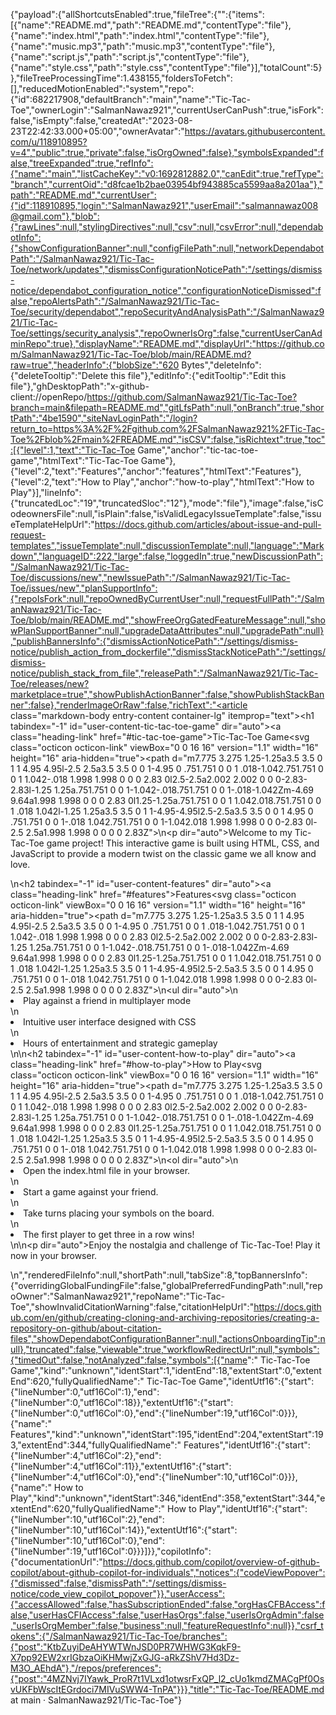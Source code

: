 {"payload":{"allShortcutsEnabled":true,"fileTree":{"":{"items":[{"name":"README.md","path":"README.md","contentType":"file"},{"name":"index.html","path":"index.html","contentType":"file"},{"name":"music.mp3","path":"music.mp3","contentType":"file"},{"name":"script.js","path":"script.js","contentType":"file"},{"name":"style.css","path":"style.css","contentType":"file"}],"totalCount":5}},"fileTreeProcessingTime":1.438155,"foldersToFetch":[],"reducedMotionEnabled":"system","repo":{"id":682217908,"defaultBranch":"main","name":"Tic-Tac-Toe","ownerLogin":"SalmanNawaz921","currentUserCanPush":true,"isFork":false,"isEmpty":false,"createdAt":"2023-08-23T22:42:33.000+05:00","ownerAvatar":"https://avatars.githubusercontent.com/u/118910895?v=4","public":true,"private":false,"isOrgOwned":false},"symbolsExpanded":false,"treeExpanded":true,"refInfo":{"name":"main","listCacheKey":"v0:1692812882.0","canEdit":true,"refType":"branch","currentOid":"d8fcae1b2bae03954bf943885ca5599aa8a201aa"},"path":"README.md","currentUser":{"id":118910895,"login":"SalmanNawaz921","userEmail":"salmannawaz008@gmail.com"},"blob":{"rawLines":null,"stylingDirectives":null,"csv":null,"csvError":null,"dependabotInfo":{"showConfigurationBanner":null,"configFilePath":null,"networkDependabotPath":"/SalmanNawaz921/Tic-Tac-Toe/network/updates","dismissConfigurationNoticePath":"/settings/dismiss-notice/dependabot_configuration_notice","configurationNoticeDismissed":false,"repoAlertsPath":"/SalmanNawaz921/Tic-Tac-Toe/security/dependabot","repoSecurityAndAnalysisPath":"/SalmanNawaz921/Tic-Tac-Toe/settings/security_analysis","repoOwnerIsOrg":false,"currentUserCanAdminRepo":true},"displayName":"README.md","displayUrl":"https://github.com/SalmanNawaz921/Tic-Tac-Toe/blob/main/README.md?raw=true","headerInfo":{"blobSize":"620 Bytes","deleteInfo":{"deleteTooltip":"Delete this file"},"editInfo":{"editTooltip":"Edit this file"},"ghDesktopPath":"x-github-client://openRepo/https://github.com/SalmanNawaz921/Tic-Tac-Toe?branch=main&filepath=README.md","gitLfsPath":null,"onBranch":true,"shortPath":"4be1590","siteNavLoginPath":"/login?return_to=https%3A%2F%2Fgithub.com%2FSalmanNawaz921%2FTic-Tac-Toe%2Fblob%2Fmain%2FREADME.md","isCSV":false,"isRichtext":true,"toc":[{"level":1,"text":"Tic-Tac-Toe Game","anchor":"tic-tac-toe-game","htmlText":"Tic-Tac-Toe Game"},{"level":2,"text":"Features","anchor":"features","htmlText":"Features"},{"level":2,"text":"How to Play","anchor":"how-to-play","htmlText":"How to Play"}],"lineInfo":{"truncatedLoc":"19","truncatedSloc":"12"},"mode":"file"},"image":false,"isCodeownersFile":null,"isPlain":false,"isValidLegacyIssueTemplate":false,"issueTemplateHelpUrl":"https://docs.github.com/articles/about-issue-and-pull-request-templates","issueTemplate":null,"discussionTemplate":null,"language":"Markdown","languageID":222,"large":false,"loggedIn":true,"newDiscussionPath":"/SalmanNawaz921/Tic-Tac-Toe/discussions/new","newIssuePath":"/SalmanNawaz921/Tic-Tac-Toe/issues/new","planSupportInfo":{"repoIsFork":null,"repoOwnedByCurrentUser":null,"requestFullPath":"/SalmanNawaz921/Tic-Tac-Toe/blob/main/README.md","showFreeOrgGatedFeatureMessage":null,"showPlanSupportBanner":null,"upgradeDataAttributes":null,"upgradePath":null},"publishBannersInfo":{"dismissActionNoticePath":"/settings/dismiss-notice/publish_action_from_dockerfile","dismissStackNoticePath":"/settings/dismiss-notice/publish_stack_from_file","releasePath":"/SalmanNawaz921/Tic-Tac-Toe/releases/new?marketplace=true","showPublishActionBanner":false,"showPublishStackBanner":false},"renderImageOrRaw":false,"richText":"<article class=\"markdown-body entry-content container-lg\" itemprop=\"text\"><h1 tabindex=\"-1\" id=\"user-content-tic-tac-toe-game\" dir=\"auto\"><a class=\"heading-link\" href=\"#tic-tac-toe-game\">Tic-Tac-Toe Game<svg class=\"octicon octicon-link\" viewBox=\"0 0 16 16\" version=\"1.1\" width=\"16\" height=\"16\" aria-hidden=\"true\"><path d=\"m7.775 3.275 1.25-1.25a3.5 3.5 0 1 1 4.95 4.95l-2.5 2.5a3.5 3.5 0 0 1-4.95 0 .751.751 0 0 1 .018-1.042.751.751 0 0 1 1.042-.018 1.998 1.998 0 0 0 2.83 0l2.5-2.5a2.002 2.002 0 0 0-2.83-2.83l-1.25 1.25a.751.751 0 0 1-1.042-.018.751.751 0 0 1-.018-1.042Zm-4.69 9.64a1.998 1.998 0 0 0 2.83 0l1.25-1.25a.751.751 0 0 1 1.042.018.751.751 0 0 1 .018 1.042l-1.25 1.25a3.5 3.5 0 1 1-4.95-4.95l2.5-2.5a3.5 3.5 0 0 1 4.95 0 .751.751 0 0 1-.018 1.042.751.751 0 0 1-1.042.018 1.998 1.998 0 0 0-2.83 0l-2.5 2.5a1.998 1.998 0 0 0 0 2.83Z\"></path></svg></a></h1>\n<p dir=\"auto\">Welcome to my Tic-Tac-Toe game project! This interactive game is built using HTML, CSS, and JavaScript to provide a modern twist on the classic game we all know and love.</p>\n<h2 tabindex=\"-1\" id=\"user-content-features\" dir=\"auto\"><a class=\"heading-link\" href=\"#features\">Features<svg class=\"octicon octicon-link\" viewBox=\"0 0 16 16\" version=\"1.1\" width=\"16\" height=\"16\" aria-hidden=\"true\"><path d=\"m7.775 3.275 1.25-1.25a3.5 3.5 0 1 1 4.95 4.95l-2.5 2.5a3.5 3.5 0 0 1-4.95 0 .751.751 0 0 1 .018-1.042.751.751 0 0 1 1.042-.018 1.998 1.998 0 0 0 2.83 0l2.5-2.5a2.002 2.002 0 0 0-2.83-2.83l-1.25 1.25a.751.751 0 0 1-1.042-.018.751.751 0 0 1-.018-1.042Zm-4.69 9.64a1.998 1.998 0 0 0 2.83 0l1.25-1.25a.751.751 0 0 1 1.042.018.751.751 0 0 1 .018 1.042l-1.25 1.25a3.5 3.5 0 1 1-4.95-4.95l2.5-2.5a3.5 3.5 0 0 1 4.95 0 .751.751 0 0 1-.018 1.042.751.751 0 0 1-1.042.018 1.998 1.998 0 0 0-2.83 0l-2.5 2.5a1.998 1.998 0 0 0 0 2.83Z\"></path></svg></a></h2>\n<ul dir=\"auto\">\n<li>Play against a friend in multiplayer mode</li>\n<li>Intuitive user interface designed with CSS</li>\n<li>Hours of entertainment and strategic gameplay</li>\n</ul>\n<h2 tabindex=\"-1\" id=\"user-content-how-to-play\" dir=\"auto\"><a class=\"heading-link\" href=\"#how-to-play\">How to Play<svg class=\"octicon octicon-link\" viewBox=\"0 0 16 16\" version=\"1.1\" width=\"16\" height=\"16\" aria-hidden=\"true\"><path d=\"m7.775 3.275 1.25-1.25a3.5 3.5 0 1 1 4.95 4.95l-2.5 2.5a3.5 3.5 0 0 1-4.95 0 .751.751 0 0 1 .018-1.042.751.751 0 0 1 1.042-.018 1.998 1.998 0 0 0 2.83 0l2.5-2.5a2.002 2.002 0 0 0-2.83-2.83l-1.25 1.25a.751.751 0 0 1-1.042-.018.751.751 0 0 1-.018-1.042Zm-4.69 9.64a1.998 1.998 0 0 0 2.83 0l1.25-1.25a.751.751 0 0 1 1.042.018.751.751 0 0 1 .018 1.042l-1.25 1.25a3.5 3.5 0 1 1-4.95-4.95l2.5-2.5a3.5 3.5 0 0 1 4.95 0 .751.751 0 0 1-.018 1.042.751.751 0 0 1-1.042.018 1.998 1.998 0 0 0-2.83 0l-2.5 2.5a1.998 1.998 0 0 0 0 2.83Z\"></path></svg></a></h2>\n<ol dir=\"auto\">\n<li>Open the index.html file in your browser.</li>\n<li>Start a game against your friend.</li>\n<li>Take turns placing your symbols on the board.</li>\n<li>The first player to get three in a row wins!</li>\n</ol>\n<p dir=\"auto\">Enjoy the nostalgia and challenge of Tic-Tac-Toe! Play it now in your browser.</p>\n</article>","renderedFileInfo":null,"shortPath":null,"tabSize":8,"topBannersInfo":{"overridingGlobalFundingFile":false,"globalPreferredFundingPath":null,"repoOwner":"SalmanNawaz921","repoName":"Tic-Tac-Toe","showInvalidCitationWarning":false,"citationHelpUrl":"https://docs.github.com/en/github/creating-cloning-and-archiving-repositories/creating-a-repository-on-github/about-citation-files","showDependabotConfigurationBanner":null,"actionsOnboardingTip":null},"truncated":false,"viewable":true,"workflowRedirectUrl":null,"symbols":{"timedOut":false,"notAnalyzed":false,"symbols":[{"name":" Tic-Tac-Toe Game","kind":"unknown","identStart":1,"identEnd":18,"extentStart":0,"extentEnd":620,"fullyQualifiedName":" Tic-Tac-Toe Game","identUtf16":{"start":{"lineNumber":0,"utf16Col":1},"end":{"lineNumber":0,"utf16Col":18}},"extentUtf16":{"start":{"lineNumber":0,"utf16Col":0},"end":{"lineNumber":19,"utf16Col":0}}},{"name":" Features","kind":"unknown","identStart":195,"identEnd":204,"extentStart":193,"extentEnd":344,"fullyQualifiedName":" Features","identUtf16":{"start":{"lineNumber":4,"utf16Col":2},"end":{"lineNumber":4,"utf16Col":11}},"extentUtf16":{"start":{"lineNumber":4,"utf16Col":0},"end":{"lineNumber":10,"utf16Col":0}}},{"name":" How to Play","kind":"unknown","identStart":346,"identEnd":358,"extentStart":344,"extentEnd":620,"fullyQualifiedName":" How to Play","identUtf16":{"start":{"lineNumber":10,"utf16Col":2},"end":{"lineNumber":10,"utf16Col":14}},"extentUtf16":{"start":{"lineNumber":10,"utf16Col":0},"end":{"lineNumber":19,"utf16Col":0}}}]}},"copilotInfo":{"documentationUrl":"https://docs.github.com/copilot/overview-of-github-copilot/about-github-copilot-for-individuals","notices":{"codeViewPopover":{"dismissed":false,"dismissPath":"/settings/dismiss-notice/code_view_copilot_popover"}},"userAccess":{"accessAllowed":false,"hasSubscriptionEnded":false,"orgHasCFBAccess":false,"userHasCFIAccess":false,"userHasOrgs":false,"userIsOrgAdmin":false,"userIsOrgMember":false,"business":null,"featureRequestInfo":null}},"csrf_tokens":{"/SalmanNawaz921/Tic-Tac-Toe/branches":{"post":"KtbZuyiDeAHYWTWnJSD0PR7WHWG3KqkF9-X7pp92EW2xrIGbzaOiKHMwjZxGJG-aRkZShV7Hd3Dz-M3O_AEhdA"},"/repos/preferences":{"post":"4MZNvj7IYawk_ProR7t1VLxd1otwsrFxQP_l2_cUo1kmdZMACgPf0OsvUKFbWscItEGrdoci7MIVuSWW4-TnPA"}}},"title":"Tic-Tac-Toe/README.md at main · SalmanNawaz921/Tic-Tac-Toe"}
